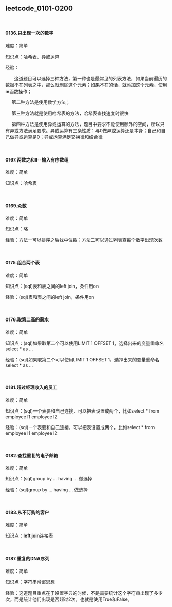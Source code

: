 ## leetcode_0101-0200

<br/>

#### 0136.只出现一次的数字

难度：简单

知识点：哈希表、异或运算

经验：

&#160; &#160; &#160; &#160;这道题目可以选择三种方法，第一种也是最常见的列表方法，如果当前遍历的数据不在列表之中，那么就删除这个元素；如果不在的话，就添加这个元素，使用**in**函数操作；

 &#160; &#160; &#160;第二种方法是使用数学方法；

 &#160; &#160; &#160;第三种方法就是使用哈希表的方法，哈希表查找速度时很快

 &#160; &#160; &#160;第四种方法是使用异或运算的方法，题目中要求不能使用额外的空间，所以只有异或方法满足要求。异或运算有三条性质：与0做异或运算还是本身；自己和自己做异或运算是0；异或运算满足交换律和结合律

<br/>

#### 0167.两数之和Ⅱ--输入有序数组

难度：简单

知识点：哈希表

<br/>

#### 0169.众数

难度：简单

知识点：略

经验：方法一可以排序之后找中位数；方法二可以通过列表查每个数字出现次数

<br/>

#### 0175.组合两个表

难度：简单

知识点：(sql)表和表之间的left join，条件用on

经验：(sql)表和表之间的left join，条件用on

<br/>

#### 0176.取第二高的薪水

难度：简单

知识点：(sql)如果取第二个可以使用LIMIT 1 OFFSET 1，选择出来的变量重命名select * as ...

经验：(sql)如果取第二个可以使用LIMIT 1 OFFSET 1，选择出来的变量重命名select * as ...

<br/>

#### 0181.超过经理收入的员工

难度：简单

知识点：(sql)一个表要和自己连接，可以把表设置成两个，比如select * from employee l1 employee l2

经验：(sql)一个表要和自己连接，可以把表设置成两个，比如select * from employee l1 employee l2

<br/>

#### 0182.查找重复的电子邮箱

难度：简单

知识点：(sql)group by ... having ... 做选择

经验：(sql)group by ... having ... 做选择

<br/>

#### 0183.从不订购的客户

难度：简单

知识点：**left join**连接表

<br/>

#### 0187.重复的DNA序列

难度：简单

知识点：字符串滑窗思想

经验：这道题目重点在于设置字典的时候，不是需要统计这个字符串出现了多少次，而是统计他们出现是否超过2次，也就是使用True和False。